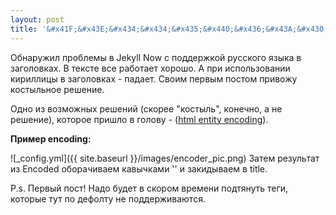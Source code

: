 ```yaml
---
layout: post
title: '&#x41F;&#x43E;&#x434;&#x434;&#x435;&#x440;&#x436;&#x43A;&#x430; &#x440;&#x443;&#x441;&#x441;&#x43A;&#x43E;&#x433;&#x43E; &#x44F;&#x437;&#x44B;&#x43A;&#x430; &#x432; Jekyll Now'
---
```

<p>
	Обнаружил проблемы в Jekyll Now с поддержкой русского языка в заголовках. В тексте все работает хорошо. А при использовании кириллицы в заголовках - падает. Своим первым постом привожу костыльное решение.
</p>

<p>
	Одно из возможных решений (скорее "костыль", конечно, а не решение), которое пришло в голову - (<a href = "https://mothereff.in/html-entities">html entity encoding</a>).	
</p>

<p>
	<b>
		Пример encoding:
	</b>
</p>

![_config.yml]({{ site.baseurl }}/images/encoder_pic.png)
Затем результат из Encoded оборачиваем кавычками '' и закидываем в title.

<p>
	P.s. Первый пост! Надо будет в скором времени подтянуть теги, которые тут по дефолту не поддерживаются.	
</p>

